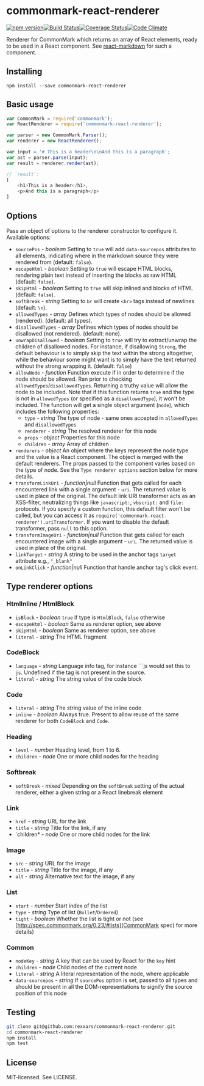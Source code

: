 # commonmark-react-renderer

[![npm version](http://img.shields.io/npm/v/commonmark-react-renderer.svg?style=flat-square)](http://browsenpm.org/package/commonmark-react-renderer)[![Build Status](http://img.shields.io/travis/rexxars/commonmark-react-renderer/master.svg?style=flat-square)](https://travis-ci.org/rexxars/commonmark-react-renderer)[![Coverage Status](http://img.shields.io/codeclimate/coverage/github/rexxars/commonmark-react-renderer.svg?style=flat-square)](https://codeclimate.com/github/rexxars/commonmark-react-renderer)[![Code Climate](http://img.shields.io/codeclimate/github/rexxars/commonmark-react-renderer.svg?style=flat-square)](https://codeclimate.com/github/rexxars/commonmark-react-renderer/)

Renderer for CommonMark which returns an array of React elements, ready to be used in a React component. See [react-markdown](https://github.com/rexxars/react-markdown/) for such a component.

## Installing

```
npm install --save commonmark-react-renderer
```

## Basic usage

```js
var CommonMark = require('commonmark');
var ReactRenderer = require('commonmark-react-renderer');

var parser = new CommonMark.Parser();
var renderer = new ReactRenderer();

var input = '# This is a header\n\nAnd this is a paragraph';
var ast = parser.parse(input);
var result = renderer.render(ast);

// `result`:
[
    <h1>This is a header</h1>,
    <p>And this is a paragraph</p>
]
```

## Options

Pass an object of options to the renderer constructor to configure it. Available options:

* `sourcePos` - *boolean* Setting to `true` will add `data-sourcepos` attributes to all elements, indicating where in the markdown source they were rendered from (default: `false`).
* `escapeHtml` - *boolean* Setting to `true` will escape HTML blocks, rendering plain text instead of inserting the blocks as raw HTML (default: `false`).
* `skipHtml` - *boolean* Setting to `true` will skip inlined and blocks of HTML (default: `false`).
* `softBreak` - *string* Setting to `br` will create `<br>` tags instead of newlines (default: `\n`).
* `allowedTypes` - *array* Defines which types of nodes should be allowed (rendered). (default: all types).
* `disallowedTypes` - *array* Defines which types of nodes should be disallowed (not rendered). (default: none).
* `unwrapDisallowed` - *boolean* Setting to `true` will try to extract/unwrap the children of disallowed nodes. For instance, if disallowing `Strong`, the default behaviour is to simply skip the text within the strong altogether, while the behaviour some might want is to simply have the text returned without the strong wrapping it. (default: `false`)
* `allowNode` - *function* Function execute if in order to determine if the node should be allowed. Ran prior to checking `allowedTypes`/`disallowedTypes`. Returning a truthy value will allow the node to be included. Note that if this function returns `true` and the type is not in `allowedTypes` (or specified as a `disallowedType`), it won't be included. The function will get a single object argument (`node`), which includes the following properties:
  * `type` - *string* The type of node - same ones accepted in `allowedTypes` and `disallowedTypes`
  * `renderer` - *string* The resolved renderer for this node
  * `props` - *object* Properties for this node
  * `children` - *array* Array of children
* `renderers` - *object* An object where the keys represent the node type and the value is a React component. The object is merged with the default renderers. The props passed to the component varies based on the type of node. See the `Type renderer options` section below for more details.
* `transformLinkUri` - *function|null* Function that gets called for each encountered link with a single argument - `uri`. The returned value is used in place of the original. The default link URI transformer acts as an XSS-filter, neutralizing things like `javascript:`, `vbscript:` and `file:` protocols. If you specify a custom function, this default filter won't be called, but you can access it as `require('commonmark-react-renderer').uriTransformer`. If you want to disable the default transformer, pass `null` to this option.
* `transformImageUri` - *function|null* Function that gets called for each encountered image with a single argument - `uri`. The returned value is used in place of the original.
* `linkTarget` - *string* A string to be used in the anchor tags `target` attribute e.g., `"_blank"`
* `onLinkClick` - *function|null* Function that handle anchor tag's click event.

## Type renderer options

### HtmlInline / HtmlBlock

* `isBlock` - *boolean* `true` if type is `HtmlBlock`, `false` otherwise
* `escapeHtml` - *boolean* Same as renderer option, see above
* `skipHtml` - *boolean* Same as renderer option, see above
* `literal` - *string* The HTML fragment

### CodeBlock

* `language` - *string* Language info tag, for instance \```js would set this to `js`. Undefined if the tag is not present in the source.
* `literal` - *string* The string value of the code block

### Code

* `literal` - *string* The string value of the inline code
* `inline` - *boolean* Always true. Present to allow reuse of the same renderer for both `CodeBlock` and `Code`.

### Heading

* `level` - *number* Heading level, from 1 to 6.
* `children` - *node* One or more child nodes for the heading

### Softbreak

* `softBreak` - *mixed* Depending on the `softBreak` setting of the actual renderer, either a given string or a React linebreak element

### Link

* `href` - *string* URL for the link
* `title` - *string* Title for the link, if any
* `children* - *node* One or more child nodes for the link

### Image

* `src` - *string* URL for the image
* `title` - *string* Title for the image, if any
* `alt` - *string* Alternative text for the image, if any

### List

* `start` - *number* Start index of the list
* `type` - *string* Type of list (`Bullet`/`Ordered`)
* `tight` - *boolean* Whether the list is tight or not (see [http://spec.commonmark.org/0.23/#lists](CommonMark spec) for more details)

### Common

* `nodeKey` - *string* A key that can be used by React for the `key` hint
* `children` - *node* Child nodes of the current node
* `literal` - *string* A literal representation of the node, where applicable
* `data-sourcepos` - *string* If `sourcePos` option is set, passed to all types and should be present in all the DOM-representations to signify the source position of this node

## Testing

```bash
git clone git@github.com:rexxars/commonmark-react-renderer.git
cd commonmark-react-renderer
npm install
npm test
```

## License

MIT-licensed. See LICENSE.
